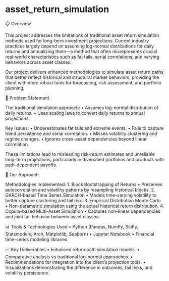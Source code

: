# asset_return_simulation
📋 Overview

This project addresses the limitations of traditional asset return simulation methods used for long-term investment projections. Current industry practices largely depend on assuming log-normal distributions for daily returns and annualizing them—a method that often misrepresents crucial real-world characteristics such as fat tails, serial correlations, and varying behaviors across asset classes.

Our project delivers enhanced methodologies to simulate asset return paths that better reflect historical and structural market behaviors, providing the client with more robust tools for forecasting, risk assessment, and portfolio planning.

🎯 Problem Statement

The traditional simulation approach:
	•	Assumes log-normal distribution of daily returns.
	•	Uses scaling laws to convert daily returns to annual projections.

Key Issues:
	•	Underestimates fat tails and extreme events.
	•	Fails to capture trend persistence and serial correlation.
	•	Misses volatility clustering and regime changes.
	•	Ignores cross-asset dependencies beyond linear correlation.

These limitations lead to misleading risk-return estimates and unreliable long-term projections, particularly in diversified portfolios and products with path-dependent payoffs.

🔧 Our Approach

Methodologies Implemented:
	1.	Block Bootstrapping of Returns
	•	Preserves autocorrelation and volatility patterns by resampling historical blocks.
	2.	GARCH-based Time Series Simulation
	•	Models time-varying volatility to better capture clustering and tail risk.
	3.	Empirical Distribution Monte Carlo
	•	Non-parametric simulation using the actual historical return distribution.
	4.	Copula-based Multi-Asset Simulation
	•	Captures non-linear dependencies and joint tail behavior between asset classes.

📊 Tools & Technologies Used
	•	Python (Pandas, NumPy, SciPy, Statsmodels, Arch, Matplotlib, Seaborn)
	•	Jupyter Notebook
	•	Financial time-series modeling libraries

📈 Key Deliverables
	•	Enhanced return path simulation models.
	•	Comparative analysis vs traditional log-normal approaches.
	•	Recommendations for integration into the client’s projection tools.
	•	Visualizations demonstrating the difference in outcomes, tail risks, and volatility persistence.

